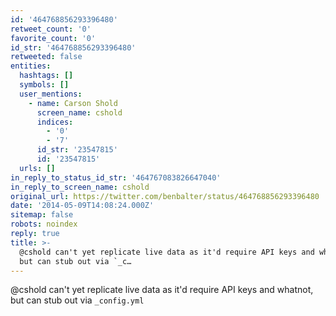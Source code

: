 ```yaml
---
id: '464768856293396480'
retweet_count: '0'
favorite_count: '0'
id_str: '464768856293396480'
retweeted: false
entities:
  hashtags: []
  symbols: []
  user_mentions:
    - name: Carson Shold
      screen_name: cshold
      indices:
        - '0'
        - '7'
      id_str: '23547815'
      id: '23547815'
  urls: []
in_reply_to_status_id_str: '464767083826647040'
in_reply_to_screen_name: cshold
original_url: https://twitter.com/benbalter/status/464768856293396480
date: '2014-05-09T14:08:24.000Z'
sitemap: false
robots: noindex
reply: true
title: >-
  @cshold can't yet replicate live data as it'd require API keys and whatnot,
  but can stub out via `_c…
---
```


@cshold can't yet replicate live data as it'd require API keys and whatnot, but can stub out via `_config.yml`